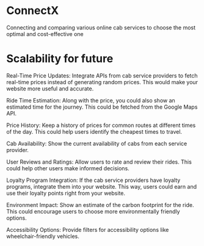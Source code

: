 # ConnectX
Connecting and comparing various online cab services to choose the most optimal and cost-effective one

# Scalability for future
Real-Time Price Updates: Integrate APIs from cab service providers to fetch real-time prices instead of generating random prices. This would make your website more useful and accurate.

Ride Time Estimation: Along with the price, you could also show an estimated time for the journey. This could be fetched from the Google Maps API.

Price History: Keep a history of prices for common routes at different times of the day. This could help users identify the cheapest times to travel.

Cab Availability: Show the current availability of cabs from each service provider.

User Reviews and Ratings: Allow users to rate and review their rides. This could help other users make informed decisions.

Loyalty Program Integration: If the cab service providers have loyalty programs, integrate them into your website. This way, users could earn and use their loyalty points right from your website.

Environment Impact: Show an estimate of the carbon footprint for the ride. This could encourage users to choose more environmentally friendly options.

Accessibility Options: Provide filters for accessibility options like wheelchair-friendly vehicles.
